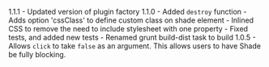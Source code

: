 1.1.1
    - Updated version of plugin factory
1.1.0
    - Added `destroy` function
    - Adds option 'cssClass' to define custom class on shade element
    - Inlined CSS to remove the need to include stylesheet with one property
    - Fixed tests, and added new tests
    - Renamed grunt build-dist task to build
1.0.5
    - Allows `click` to take `false` as an argument. This allows users to have Shade be fully blocking.
